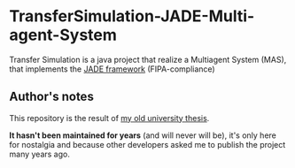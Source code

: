 # TransferSimulation-JADE-Multi-agent-System
Transfer Simulation is a java project that realize a Multiagent System (MAS), that implements the [JADE framework](https://jade.tilab.com/) (FIPA-compliance)

## Author's notes
This repository is the result of [my old university thesis](https://www.academia.edu/20176049/ITS_un_approccio_multi_agente_basato_su_JADE_Tesi_di_Laurea_). 

**It hasn't been maintained for years** (and will never will be), it's only here for nostalgia and because other developers asked me to publish the project many years ago.
